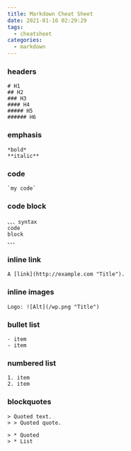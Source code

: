 ```yaml
---
title: Markdown Cheat Sheet
date: 2021-01-16 02:29:29
tags:
  - cheatsheet
categories:
  - markdown
---
```


### headers

```
# H1
## H2
### H3
#### H4
##### H5
###### H6
```

 <!-- more -->

### emphasis

```
*bold*
**italic**
```

### code

```
`my code`
```

### code block

```
、、、syntax
code
block
、、、
```

### inline link

```
A [link](http://example.com "Title").
```

### inline images

```
Logo: ![Alt](/wp.png "Title")
```

### bullet list

```
- item
- item
```

### numbered list

```
1. item
2. item
```

### blockquotes

```
> Quoted text.
> > Quoted quote.

> * Quoted
> * List
```
